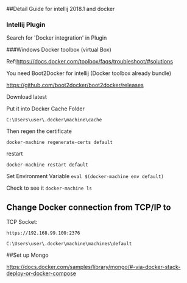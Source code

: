 ##Detail Guide for intellij 2018.1 and docker

### Intellij Plugin

Search for 'Docker integration' in Plugin

###Windows Docker toolbox (virtual Box)

Ref:https://docs.docker.com/toolbox/faqs/troubleshoot/#solutions

You need Boot2Docker for intellij (Docker toolbox already bundle) 

https://github.com/boot2docker/boot2docker/releases

Download latest

Put it into Docker Cache Folder

`C:\Users\user\.docker\machine\cache`

Then regen the certificate

`docker-machine regenerate-certs default`

restart

`docker-machine restart default`

Set Environment Variable
`eval $(docker-machine env default)`

Check to see it
`docker-machine ls`

## Change Docker connection from TCP/IP to

TCP Socket: 

`https://192.168.99.100:2376`

`C:\Users\user\.docker\machine\machines\default`

##Set up Mongo

https://docs.docker.com/samples/library/mongo/#-via-docker-stack-deploy-or-docker-compose


